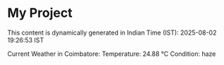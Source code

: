 # My Project

This content is dynamically generated in Indian Time (IST): 2025-08-02 19:26:53 IST


Current Weather in Coimbatore:
Temperature: 24.88 °C
Condition: haze

